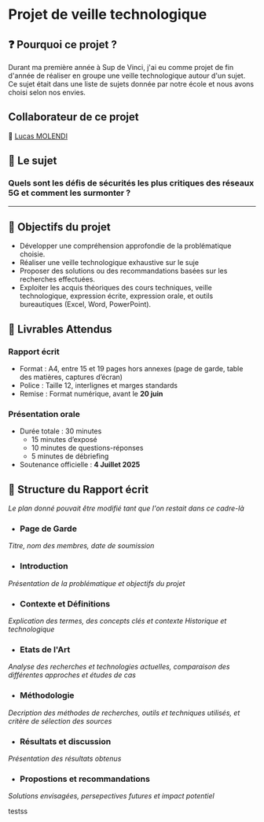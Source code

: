 # Projet de veille technologique 

## :question: Pourquoi ce projet ?  

Durant ma première année à Sup de Vinci, j'ai eu comme projet de fin d'année de réaliser en groupe une veille technologique autour d'un sujet. Ce sujet était dans une liste de sujets donnée par notre école et nous avons choisi selon nos envies.  

## Collaborateur de ce projet  

:man: [Lucas MOLENDI](https://github.com/LucasMolendi)  

## :brain: Le sujet 

### **Quels sont les défis de sécurités les plus critiques des réseaux 5G et comment les surmonter ?**  

---

## :dart: Objectifs du projet  
- Développer une compréhension approfondie de la problématique choisie.
- Réaliser une veille technologique exhaustive sur le suje
- Proposer des solutions ou des recommandations basées sur les recherches effectuées.
- Exploiter les acquis théoriques des cours techniques, veille technologique, expression écrite, expression orale, et outils bureautiques (Excel, Word, PowerPoint).

## :blue_book: Livrables Attendus  

### **Rapport écrit**  

- Format : A4, entre 15 et 19 pages hors annexes (page de garde, table des matières, captures d’écran)
- Police : Taille 12, interlignes et marges standards
- Remise : Format numérique, avant le **20 juin**

### **Présentation orale**
- Durée totale : 30 minutes  
  - 15 minutes d’exposé  
  - 10 minutes de questions-réponses  
  - 5 minutes de débriefing
- Soutenance officielle : **4 Juillet 2025**

## :bookmark_tabs: Structure du Rapport écrit  
*Le plan donné pouvait être modifié tant que l'on restait dans ce cadre-là*  
- ### Page de Garde  
*Titre, nom des membres, date de soumission*  
- ### Introduction  
*Présentation de la problématique et objectifs du projet*  
- ### Contexte et Définitions
*Explication des termes, des concepts clés et contexte Historique et technologique*  
- ### Etats de l'Art
*Analyse des recherches et technologies actuelles, comparaison des différentes approches et études de cas*  
- ### Méthodologie
*Decription des méthodes de recherches, outils et techniques utilisés, et critère de sélection des sources*  
- ### Résultats et discussion
*Présentation des résultats obtenus*  
- ### Propostions et recommandations  
*Solutions envisagées, persepectives futures et impact potentiel*

testss
